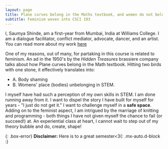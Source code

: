 ```yaml
---
layout: page
title: Plane curves belong in the Maths textbook, and women do not belong there.
subtitle: Feminism woven into CSCI 103 
---
```


I, Saumya Shinde, am a first-year from Mumbai, India at Williams College. I am a dialogue facilitator, conflict mediator, advocate, dancer, and an artist. You can read more about my work [here](https://www.seedsofpeace.org/meet-saumya-doing-the-most-good-with-3900-weeks/) 

One of my reasons, out of many, for partaking in this course is related to feminism. An ad in the 1950's by the *Hidden Treasures* brassiere company talks about how Plane curves belong in the Math textbook. Hitting two birds with one stone, it effectively translates into:
- A. Body shaming
- B. Womens' place (bodies) unbelonging in STEM.

I myself have had such a perception of my own skills in STEM. I am done running away from it. I want to dispel the story I have built for myself for years - "I just do not get it." I want to challenge myself in a **safe space**. Adding on to the feminist aspect, I am intrigued by the marriage of knitting and programming - both things I have not given myself the chance to fail (or succeed!) at. An experiential class at heart, I cannot wait to step out of my theory bubble and do, create, shape!


{: .box-error}
**Disclaimer:**
Here is to a great semester<3{: .mx-auto.d-block :} 


